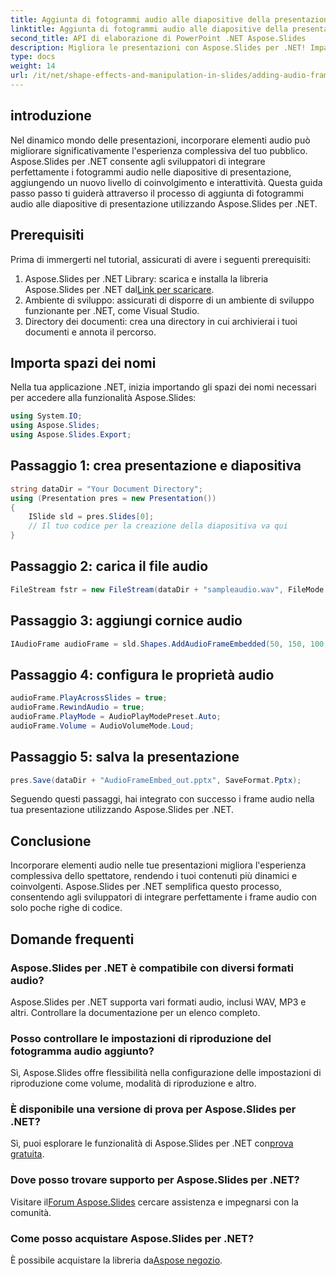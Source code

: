 ```yaml
---
title: Aggiunta di fotogrammi audio alle diapositive della presentazione utilizzando Aspose.Slides
linktitle: Aggiunta di fotogrammi audio alle diapositive della presentazione utilizzando Aspose.Slides
second_title: API di elaborazione di PowerPoint .NET Aspose.Slides
description: Migliora le presentazioni con Aspose.Slides per .NET! Impara ad aggiungere facilmente fotogrammi audio, coinvolgendo il tuo pubblico come mai prima d'ora.
type: docs
weight: 14
url: /it/net/shape-effects-and-manipulation-in-slides/adding-audio-frames/
---
```

## introduzione
Nel dinamico mondo delle presentazioni, incorporare elementi audio può migliorare significativamente l'esperienza complessiva del tuo pubblico. Aspose.Slides per .NET consente agli sviluppatori di integrare perfettamente i fotogrammi audio nelle diapositive di presentazione, aggiungendo un nuovo livello di coinvolgimento e interattività. Questa guida passo passo ti guiderà attraverso il processo di aggiunta di fotogrammi audio alle diapositive di presentazione utilizzando Aspose.Slides per .NET.
## Prerequisiti
Prima di immergerti nel tutorial, assicurati di avere i seguenti prerequisiti:
1.  Aspose.Slides per .NET Library: scarica e installa la libreria Aspose.Slides per .NET dal[Link per scaricare](https://releases.aspose.com/slides/net/).
2. Ambiente di sviluppo: assicurati di disporre di un ambiente di sviluppo funzionante per .NET, come Visual Studio.
3. Directory dei documenti: crea una directory in cui archivierai i tuoi documenti e annota il percorso.
## Importa spazi dei nomi
Nella tua applicazione .NET, inizia importando gli spazi dei nomi necessari per accedere alla funzionalità Aspose.Slides:
```csharp
using System.IO;
using Aspose.Slides;
using Aspose.Slides.Export;
```
## Passaggio 1: crea presentazione e diapositiva
```csharp
string dataDir = "Your Document Directory";
using (Presentation pres = new Presentation())
{
    ISlide sld = pres.Slides[0];
    // Il tuo codice per la creazione della diapositiva va qui
}
```
## Passaggio 2: carica il file audio
```csharp
FileStream fstr = new FileStream(dataDir + "sampleaudio.wav", FileMode.Open, FileAccess.Read);
```
## Passaggio 3: aggiungi cornice audio
```csharp
IAudioFrame audioFrame = sld.Shapes.AddAudioFrameEmbedded(50, 150, 100, 100, fstr);
```
## Passaggio 4: configura le proprietà audio
```csharp
audioFrame.PlayAcrossSlides = true;
audioFrame.RewindAudio = true;
audioFrame.PlayMode = AudioPlayModePreset.Auto;
audioFrame.Volume = AudioVolumeMode.Loud;
```
## Passaggio 5: salva la presentazione
```csharp
pres.Save(dataDir + "AudioFrameEmbed_out.pptx", SaveFormat.Pptx);
```
Seguendo questi passaggi, hai integrato con successo i frame audio nella tua presentazione utilizzando Aspose.Slides per .NET.
## Conclusione
Incorporare elementi audio nelle tue presentazioni migliora l'esperienza complessiva dello spettatore, rendendo i tuoi contenuti più dinamici e coinvolgenti. Aspose.Slides per .NET semplifica questo processo, consentendo agli sviluppatori di integrare perfettamente i frame audio con solo poche righe di codice.
## Domande frequenti
### Aspose.Slides per .NET è compatibile con diversi formati audio?
Aspose.Slides per .NET supporta vari formati audio, inclusi WAV, MP3 e altri. Controllare la documentazione per un elenco completo.
### Posso controllare le impostazioni di riproduzione del fotogramma audio aggiunto?
Sì, Aspose.Slides offre flessibilità nella configurazione delle impostazioni di riproduzione come volume, modalità di riproduzione e altro.
### È disponibile una versione di prova per Aspose.Slides per .NET?
 Sì, puoi esplorare le funzionalità di Aspose.Slides per .NET con[prova gratuita](https://releases.aspose.com/).
### Dove posso trovare supporto per Aspose.Slides per .NET?
 Visitare il[Forum Aspose.Slides](https://forum.aspose.com/c/slides/11) cercare assistenza e impegnarsi con la comunità.
### Come posso acquistare Aspose.Slides per .NET?
 È possibile acquistare la libreria da[Aspose negozio](https://purchase.aspose.com/buy).
